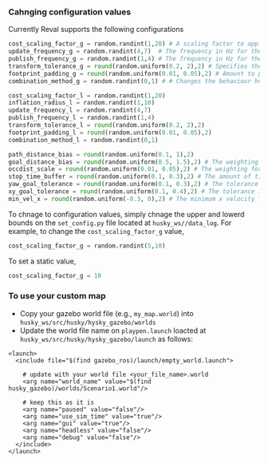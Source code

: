 ### Cahnging configuration values
Currently Reval supports the following configurations
```python
cost_scaling_factor_g = random.randint(1,20) # A scaling factor to apply to cost values during inflation
update_frequency_g = random.randint(4,7)  # The frequency in Hz for the map to be updated.
publish_frequency_g = random.randint(1,4) # The frequency in Hz for the map to be publish display information.
transform_tolerance_g = round(random.uniform(0.2, 2),2) # Specifies the delay in transform (tf) data that is tolerable in seconds.  For example, a transform being 0.2 seconds out-of-date may be tolerable, but a transform being 8 seconds out of date is not.
footprint_padding_g = round(random.uniform(0.01, 0.05),2) # Amount to pad footprint (m).
combination_method_g = random.randint(0,1) # # Changes the behaviour how the obstacle_layer handles incoming data from layers beyond it. Possible values are "Overwrite" (0), "Maximum" (1) and "Nothing" (99).

cost_scaling_factor_l = random.randint(1,20) 
inflation_radius_l = random.randint(1,10)
update_frequency_l = random.randint(4,7)
publish_frequency_l = random.randint(1,4)
transform_tolerance_l = round(random.uniform(0.2, 2),2)
footprint_padding_l = round(random.uniform(0.01, 0.05),2)
combination_method_l = random.randint(0,1)

path_distance_bias = round(random.uniform(0.1, 1),2)
goal_distance_bias = round(random.uniform(0.5, 1.5),2) # The weighting for how much the controller should attempt to avoid obstacles
occdist_scale = round(random.uniform(0.01, 0.05),2) # The weighting for how much the controller should stay close to the path it was given
stop_time_buffer = round(random.uniform(0.1, 0.3),2) # The amount of time that the robot must stop before a collision in order for a trajectory to be considered valid in seconds
yaw_goal_tolerance = round(random.uniform(0.1, 0.3),2) # The tolerance in radians for the controller in yaw/rotation when achieving its goal
xy_goal_tolerance = round(random.uniform(0.1, 0.4),2) # The tolerance in meters for the controller in the x & y distance when achieving a goal
min_vel_x = round(random.uniform(-0.3, 0),2) # The minimum x velocity for the robot in m/s, negative for backwards motion.
```
To chnage to configuration values, simply chnage the upper and lowerd bounds on the `set_config.py` file located at `husky_ws//data_log`. For example, to change the `cost_scaling_factor_g` value,
```python
cost_scaling_factor_g = random.randint(5,10)
```
To set a static value,
```python
cost_scaling_factor_g = 10
```

### To use your custom map
* Copy your gazebo world file (e.g., `my_map.world`) into `husky_ws/src/husky/hysky_gazebo/worlds`  
* Update the world file name on `playpen.launch` loacted at `husky_ws/src/husky/hysky_gazebo/launch` as follows:
```launch
<launch>
  <include file="$(find gazebo_ros)/launch/empty_world.launch">
  
    # update with your world file <your_file_name>.world
    <arg name="world_name" value="$(find husky_gazebo)/worlds/Scenario1.world"/> 
    
    # keep this as it is
    <arg name="paused" value="false"/>
    <arg name="use_sim_time" value="true"/>
    <arg name="gui" value="true"/>
    <arg name="headless" value="false"/>
    <arg name="debug" value="false"/>
  </include>
</launch>
```
